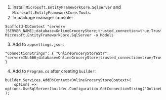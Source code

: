 ﻿1. Install `Microsoft.EntityFrameworkCore.SqlServer` and `Microsoft.EntityFrameworkCore.Tools`.
2. In package manager console:
```
Scaffold-DbContext "server=[SERVER_NAME];database=OnlineGroceryStore;trusted_connection=true;TrustServerCertificate=true;" Microsoft.EntityFrameworkCore.SqlServer -o Models
```
3. Add to `appsettings.json`:
```  
"ConnectionStrings": { "OnlineGroceryStoreStr": "server=INL666;database=OnlineGroceryStore;trusted_connection=true;TrustServerCertificate=true;" }
```
4. Add to `Program.cs` after creating `builder`:
```
builder.Services.AddDbContext<OnlineGroceryStoreContext>(
    options => options.UseSqlServer(builder.Configuration.GetConnectionString("OnlineGroceryStoreStr"))
);
```